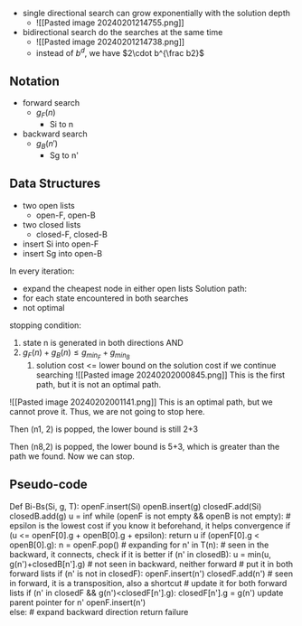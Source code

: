- single directional search can grow exponentially with the solution depth
	- ![[Pasted image 20240201214755.png]]
- bidirectional search do the searches at the same time
	- ![[Pasted image 20240201214738.png]]
	- instead of $b^d$, we have $2\cdot b^{\frac b2}$

## Notation
- forward search
	- $g_F(n)$
		- Si to n
- backward search
	- $g_B(n')$
		- Sg to n'

## Data Structures
- two open lists
	- open-F, open-B
- two closed lists
	- closed-F, closed-B
- insert Si into open-F
- insert Sg into open-B

In every iteration:
- expand the cheapest node in either open lists
Solution path:
- for each state encountered in both searches
- not optimal

stopping condition:
1. state n is generated in both directions AND
2. $g_F(n)+g_B(n)\le g_{min_F}+g_{min_B}$
	1. solution cost <= lower bound on the solution cost if we continue searching
![[Pasted image 20240202000845.png]]
This is the first path, but it is not an optimal path.


![[Pasted image 20240202001141.png]]
This is an optimal path, but we cannot prove it. Thus, we are not going to stop here.

Then (n1, 2) is popped, the lower bound is still 2+3

Then (n8,2) is popped, the lower bound is 5+3, which is greater than the path we found. Now we can stop.

## Pseudo-code

Def Bi-Bs(Si, g, T):
	openF.insert(Si)
	openB.insert(g)
	closedF.add(Si)
	closedB.add(g)
	u = inf
	while (openF is not empty && openB is not empty):
		# epsilon is the lowest cost if you know it beforehand, it helps convergence
		if (u <= openF\[0].g + openB\[0].g + epsilon):
			return u
		if (openF\[0].g < openB\[0].g):
			n = openF.pop()
			# expanding
			for n' in T(n):
				# seen in the backward, it connects, check if it is better
				if (n' in closedB):
					u = min(u, g(n')+closedB\[n'].g)
				# not seen in backward, neither forward
				# put it in both forward lists
				if (n' is not in closedF):
					openF.insert(n')
					closedF.add(n')
				# seen in forward, it is a transposition, also a shortcut
				# update it for both forward lists
				if (n' in closedF && g(n')<closedF\[n'].g):
					closedF\[n'].g = g(n')
					update parent pointer for n'
					openF.insert(n')	
		else:
			# expand backward direction
	return failure	